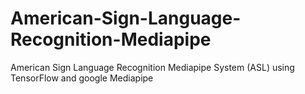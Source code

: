 # American-Sign-Language-Recognition-Mediapipe
American Sign Language Recognition Mediapipe System (ASL) using TensorFlow and google Mediapipe
